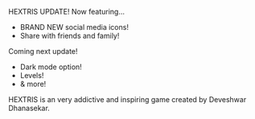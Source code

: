 HEXTRIS UPDATE!
Now featuring...
- BRAND NEW social media icons!
- Share with friends and family!

Coming next update!
- Dark mode option!
- Levels!
- & more!

HEXTRIS is an very addictive and inspiring game created by Deveshwar Dhanasekar.